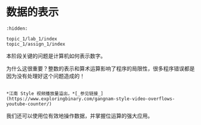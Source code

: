 # 数据的表示

```{toctree}
:hidden:

topic_1/lab_1/index
topic_1/assign_1/index
```

本阶段关键的问题是计算机如何表示数字。

为什么这很重要？整数的表示和算术运算影响了程序的局限性，很多程序错误都是因为没有处理好这个问题造成的！

```{figure} https://www.exploringbinary.com/wp-content/uploads/Gangnam.NegCount.png

*江南 Style 视频播放量溢出，*[_参见链接_](https://www.exploringbinary.com/gangnam-style-video-overflows-youtube-counter/)
```

我们还可以使用位有效地操作数据，并掌握位运算的强大应用。

